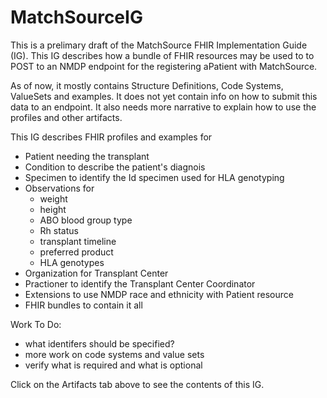 # MatchSourceIG

This is a prelimary draft of the MatchSource FHIR Implementation Guide (IG).
This IG describes how a bundle of FHIR resources may be used to 
to POST to an NMDP endpoint for the registering aPatient with MatchSource.

As of now, it mostly contains Structure Definitions, Code Systems, ValueSets and examples. It does not yet contain info on how to submit this data to an endpoint. It also needs more narrative to explain how to use the profiles and other artifacts.

This IG describes FHIR profiles and examples for
+ Patient needing the transplant
+ Condition to describe the patient's diagnois
+ Specimen to identify the Id specimen used for HLA genotyping
+ Observations for 
  + weight
  + height
  + ABO blood group type
  + Rh status
  + transplant timeline
  + preferred product
  + HLA genotypes
+ Organization for Transplant Center
+ Practioner to identify the Transplant Center Coordinator
+ Extensions to use NMDP race and ethnicity with Patient resource
+ FHIR bundles to contain it all
  
Work To Do:
+ what identifers should be specified?
+ more work on code systems and value sets
+ verify what is required and what is optional

Click on the Artifacts tab above to see the contents of this IG.

